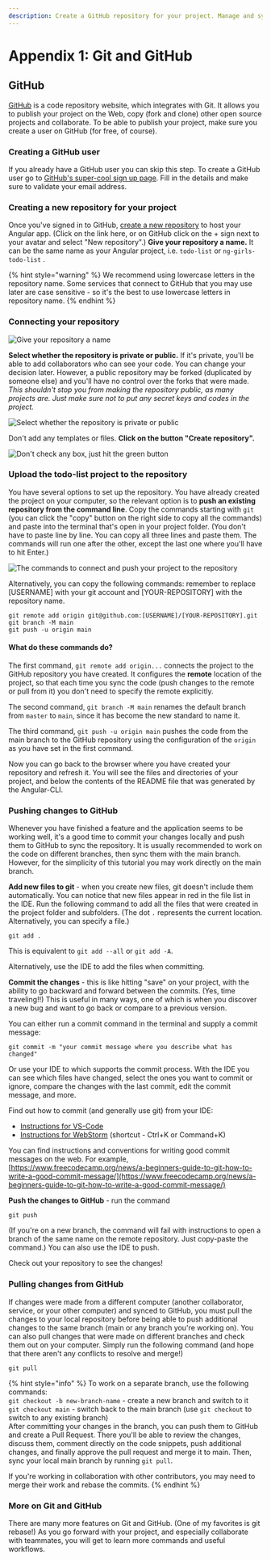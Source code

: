 ```yaml
---
description: Create a GitHub repository for your project. Manage and sync it using Git.
---
```


# Appendix 1: Git and GitHub

## GitHub

[GitHub](https://github.com/) is a code repository website, which integrates with Git. It allows you to publish your project on the Web, copy \(fork and clone\) other open source projects and collaborate. To be able to publish your project, make sure you create a user on GitHub \(for free, of course\).

### Creating a GitHub user

If you already have a GitHub user you can skip this step. To create a GitHub user go to [GitHub's super-cool sign up page](https://github.com/signup). Fill in the details and make sure to validate your email address.

### Creating a new repository for your project

Once you've signed in to GitHub, [create a new repository](https://github.com/new) to host your Angular app. \(Click on the link here, or on GitHub click on the + sign next to your avatar and select "New repository".\) **Give your repository a name.** It can be the same name as your Angular project, i.e. `todo-list` or `ng-girls-todo-list` .

{% hint style="warning" %}
We recommend using lowercase letters in the repository name. Some services that connect to GitHub that you may use later are case sensitive - so it's the best to use lowercase letters in repository name.
{% endhint %}

### Connecting your repository

![Give your repository a name](../.gitbook/assets/image%20%285%29.png)

**Select whether the repository is private or public.** If it's private, you'll be able to add collaborators who can see your code. You can change your decision later. However, a public repository may be forked \(duplicated by someone else\) and you'll have no control over the forks that were made. _This shouldn't stop you from making the repository public, as many projects are. Just make sure not to put any secret keys and codes in the project._

![Select whether the repository is private or public](../.gitbook/assets/image%20%288%29.png)

Don't add any templates or files. **Click on the button "Create repository".**

![Don&apos;t check any box, just hit the green button](../.gitbook/assets/image%20%289%29.png)

### Upload the todo-list project to the repository

You have several options to set up the repository. You have already created the project on your computer, so the relevant option is to **push an existing repository from the command line**. Copy the commands starting with `git` \(you can click the "copy" button on the right side to copy all the commands\) and paste into the terminal that's open in your project folder. \(You don't have to paste line by line. You can copy all three lines and paste them. The commands will run one after the other, except the last one where you'll have to hit Enter.\)

![The commands to connect and push your project to the repository](../.gitbook/assets/image%20%287%29.png)

Alternatively, you can copy the following commands: remember to replace [USERNAME] with your git account and [YOUR-REPOSITORY] with the repository name.

```text
git remote add origin git@github.com:[USERNAME]/[YOUR-REPOSITORY].git
git branch -M main
git push -u origin main
```

#### What do these commands do?

The first command, `git remote add origin...` connects the project to the GitHub repository you have created. It configures the **remote** location of the project, so that each time you sync the code \(push changes to the remote or pull from it\) you don't need to specify the remote explicitly.

The second command, `git branch -M main` renames the default branch from `master` to `main`, since it has become the new standard to name it. 

The third command, `git push -u origin main` pushes the code from the main branch to the GitHub repository using the configuration of the `origin` as you have set in the first command. 

Now you can go back to the browser where you have created your repository and refresh it. You will see the files and directories of your project, and below the contents of the README file that was generated by the Angular-CLI. 

### Pushing changes to GitHub

Whenever you have finished a feature and the application seems to be working well, it's a good time to commit your changes locally and push them to GitHub to sync the repository. It is usually recommended to work on the code on different branches, then sync them with the main branch. However, for the simplicity of this tutorial you may work directly on the main branch.

**Add new files to git** - when you create new files, git doesn't include them automatically. You can notice that new files appear in red in the file list in the IDE. Run the following command to add all the files that were created in the project folder and subfolders. \(The dot `.` represents the current location. Alternatively, you can specify a file.\)

```text
git add .
```

This is equivalent to `git add --all` or `git add -A`. 

Alternatively, use the IDE to add the files when committing.

**Commit the changes** - this is like hitting "save" on your project, with the ability to go backward and forward between the commits. \(Yes, time traveling!!\) This is useful in many ways, one of which is when you discover a new bug and want to go back or compare to a previous version.

You can either run a commit command in the terminal and supply a commit message:

```text
git commit -m "your commit message where you describe what has changed"
```

Or use your IDE to which supports the commit process. With the IDE you can see which files have changed, select the ones you want to commit or ignore, compare the changes with the last commit, edit the commit message, and more.

Find out how to commit \(and generally use git\) from your IDE:

* [Instructions for VS-Code](https://code.visualstudio.com/docs/editor/versioncontrol)
* [Instructions for WebStorm](https://www.jetbrains.com/help/webstorm/commit-and-push-changes.html) \(shortcut - Ctrl+K or Command+K\)

You can find instructions and conventions for writing good commit messages on the web. For example, [https://www.freecodecamp.org/news/a-beginners-guide-to-git-how-to-write-a-good-commit-message/](https://www.freecodecamp.org/news/a-beginners-guide-to-git-how-to-write-a-good-commit-message/)

**Push the changes to GitHub** - run the command

```text
git push
```

\(If you're on a new branch, the command will fail with instructions to open a branch of the same name on the remote repository. Just copy-paste the command.\) You can also use the IDE to push.

Check out your repository to see the changes!

### Pulling changes from GitHub

If changes were made from a different computer \(another collaborator, service, or your other computer\) and synced to GitHub, you must pull the changes to your local repository before being able to push additional changes to the same branch \(main or any branch you're working on\). You can also pull changes that were made on different branches and check them out on your computer. Simply run the following command \(and hope that there aren't any conflicts to resolve and merge!\)

```text
git pull
```

{% hint style="info" %}
To work on a separate branch, use the following commands:   
`git checkout -b new-branch-name` - create a new branch and switch to it  
`git checkout main` - switch back to the main branch \(use `git checkout` to switch to any existing branch\)  
After committing your changes in the branch, you can push them to GitHub and create a Pull Request. There you'll be able to review the changes, discuss them, comment directly on the code snippets, push additional changes, and finally approve the pull request and merge it to main. Then, sync your local main branch by running `git pull`.

If you're working in collaboration with other contributors, you may need to merge their work and rebase the commits.
{% endhint %}

### More on Git and GitHub

There are many more features on Git and GitHub. \(One of my favorites is git rebase!\) As you go forward with your project, and especially collaborate with teammates, you will get to learn more commands and useful workflows.

